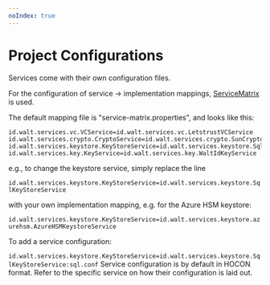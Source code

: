 ```yaml
---
noIndex: true
---
```


# Project Configurations

Services come with their own configuration files.

For the configuration of service -> implementation mappings, [ServiceMatrix](https://github.com/walt-id/service-matrix) is used.

The default mapping file is "service-matrix.properties", and looks like this:

```properties
id.walt.services.vc.VCService=id.walt.services.vc.LetstrustVCService
id.walt.services.crypto.CryptoService=id.walt.services.crypto.SunCryptoService
id.walt.services.keystore.KeyStoreService=id.walt.services.keystore.SqlKeyStoreService
id.walt.services.key.KeyService=id.walt.services.key.WaltIdKeyService
```

e.g., to change the keystore service, simply replace the line

`id.walt.services.keystore.KeyStoreService=id.walt.services.keystore.SqlKeyStoreService`

with your own implementation mapping, e.g. for the Azure HSM keystore:

`id.walt.services.keystore.KeyStoreService=id.walt.services.keystore.azurehsm.AzureHSMKeystoreService`

To add a service configuration:&#x20;

`id.walt.services.keystore.KeyStoreService=id.walt.services.keystore.SqlKeyStoreService:sql.conf` Service configuration is by default in HOCON format. Refer to the specific service on how their configuration is laid out.
